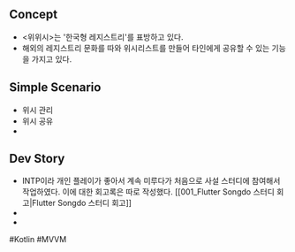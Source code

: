 Concept
---

-   <위위시>는 '한국형 레지스트리'를 표방하고 있다.
- 해외의 레지스트리 문화를 따와 위시리스트를 만들어 타인에게 공유할 수 있는 기능을 가지고 있다.
   

Simple Scenario
---
- 위시 관리
- 위시 공유
- 
   

Dev Story
---

- INTP이라 개인 플레이가 좋아서 계속 미루다가 처음으로 사설 스터디에 참여해서 작업하였다. 이에 대한 회고록은 따로 작성했다. [[001_Flutter Songdo 스터디 회고|Flutter Songdo 스터디 회고]]
- 
- 


#Kotlin
#MVVM
